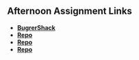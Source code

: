 ## Afternoon Assignment Links

* **[BugrerShack](https://github.com/DavidLiamB/BugrerShack)**
* **[Repo](https://github.com/DavidLiamB/<ASSIGNMENT_REPO>)**
* **[Repo](https://github.com/DavidLiamB/<ASSIGNMENT_REPO>)**
* **[Repo](https://github.com/DavidLiamB/<ASSIGNMENT_REPO>)**
